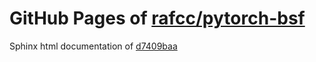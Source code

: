 GitHub Pages of [rafcc/pytorch-bsf](https://github.com/rafcc/pytorch-bsf.git)
===
Sphinx html documentation of [d7409baa](https://github.com/rafcc/pytorch-bsf/tree/d7409baa4f4cca27be4af94d35756b11f89e5c40)

